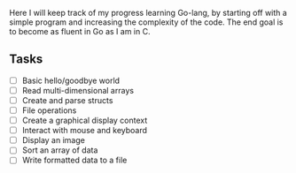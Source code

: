 Here I will keep track of my progress learning Go-lang, by starting off with a simple program and increasing the complexity of the code. The end goal is to become as fluent in Go as I am in C.

## Tasks

- [ ] Basic hello/goodbye world
- [ ] Read multi-dimensional arrays
- [ ] Create and parse structs
- [ ] File operations
- [ ] Create a graphical display context
- [ ] Interact with mouse and keyboard
- [ ] Display an image
- [ ] Sort an array of data
- [ ] Write formatted data to a file
